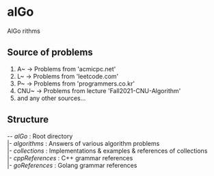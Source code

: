 # alGo
AlGo rithms  

## Source of problems
1. A~ -> Problems from 'acmicpc.net'
2. L~ -> Problems from 'leetcode.com'
3. P~ -> Problems from 'programmers.co.kr'
4. CNU~ -> Problems from lecture 'Fall2021-CNU-Algorithm'
5. and any other sources...

## Structure
-- *alGo* : Root directory  
|- *algorithms* : Answers of various algorithm problems  
|- *collections* : Implementations & examples & references of collections  
|- *cppReferences* : C++ grammar references  
|- *goReferences* : Golang grammar references  
